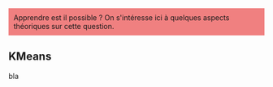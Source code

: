 <div class="admonition note" name="html-admonition" style="background: lightcoral; padding: 10px">
Apprendre est il possible ? On s'intéresse ici à quelques aspects théoriques sur cette question.
</div>



## KMeans
bla 